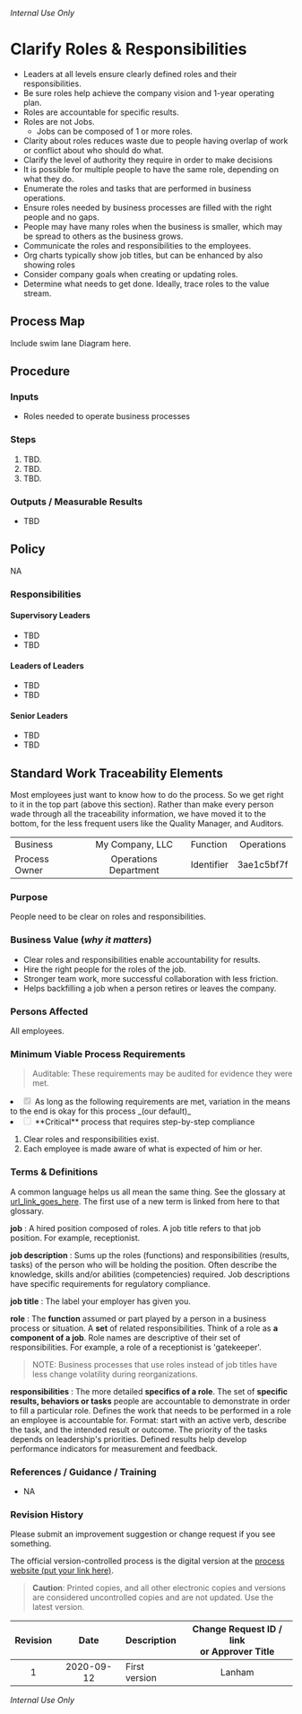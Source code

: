 _Internal Use Only_

# Clarify Roles & Responsibilities

* Leaders at all levels ensure clearly defined roles and their responsibilities.
* Be sure roles help achieve the company vision and 1-year operating plan.
* Roles are accountable for specific results.
* Roles are not Jobs.
    - Jobs can be composed of 1 or more roles.
* Clarity about roles reduces waste due to people having overlap of work or conflict about who should do what.
* Clarify the level of authority they require in order to make decisions
* It is possible for multiple people to have the same role, depending on what they do.
* Enumerate the roles and tasks that are performed in business operations.
* Ensure roles needed by business processes are filled with the right people and no gaps.
* People may have many roles when the business is smaller, which may be spread to others as the business grows.
* Communicate the roles and responsibilities to the employees.
* Org charts typically show job titles, but can be enhanced by also showing roles
* Consider company goals when creating or updating roles.
* Determine what needs to get done. Ideally, trace roles to the value stream.

## Process Map
Include swim lane Diagram here.

## Procedure

### Inputs
* Roles needed to operate business processes

### Steps
1. TBD.
1. TBD.
1. TBD.

### Outputs / Measurable Results
* TBD

## Policy
NA

### Responsibilities

#### Supervisory Leaders
* TBD
* TBD

#### Leaders of Leaders
* TBD
* TBD

#### Senior Leaders
* TBD
* TBD

## Standard Work Traceability Elements
Most employees just want to know how to do the process. 
So we get right to it in the top part (above this section).
Rather than make every person wade through all the traceability information, we have moved it to the bottom, for the less frequent users like the Quality Manager, and Auditors.

|  |  |  |  |
|:---------|:---------------:|:---------|:----------:|
| Business | My Company, LLC | Function | Operations |
| Process Owner | Operations Department | Identifier | 3ae1c5bf7f |

<!-- Copy the title to inside the quotes on line 10 of create_id.py and run python create_id.py in terminal. Copy the short ID to the identifier field in the preceding table. -->

### Purpose
People need to be clear on roles and responsibilities.

### Business Value (_why it matters_)
* Clear roles and responsibilities enable accountability for results.
* Hire the right people for the roles of the job.
* Stronger team work, more successful collaboration with less friction.
* Helps backfilling a job when a person retires or leaves the company.

### Persons Affected
All employees.

### Minimum Viable Process Requirements
>Auditable: These requirements may be audited for evidence they were met.

<li><input type="checkbox" checked disabled> As long as the following requirements are met, variation in the means to the end is okay for this process _(our default)_</li>
<li><input type="checkbox" disabled> **Critical** process that requires step-by-step compliance</li>

1. Clear roles and responsibilities exist.
2. Each employee is made aware of what is expected of him or her.

### Terms & Definitions
A common language helps us all mean the same thing.
See the glossary at [url_link_goes_here](https://google.com). 
The first use of a new term is linked from here to that glossary.

**job**
:   A hired position composed of roles. A job title refers to that job position. For example, receptionist.

**job description**
:   Sums up the roles (functions) and responsibilities (results, tasks) of the person who will be holding the position.
Often describe the knowledge, skills and/or abilities (competencies) required.
Job descriptions have specific requirements for regulatory compliance.

**job title**
:   The label your employer has given you.

**role**
:   The **function** assumed or part played by a person in a business process or situation. 
A **set** of related responsibilities.
Think of a role as **a component of a job**.
Role names are descriptive of their set of responsibilities.
For example, a role of a receptionist is 'gatekeeper'.

>NOTE: Business processes that use roles instead of job titles have less change volatility during reorganizations.

**responsibilities**
:   The more detailed **specifics of a role**. 
The set of **specific results, behaviors or tasks** people are accountable to demonstrate in order to fill a particular role.
Defines the work that needs to be performed in a role an employee is accountable for.
Format: start with an active verb, describe the task, and the intended result or outcome.
The priority of the tasks depends on leadership's priorities.
Defined results help develop performance indicators for measurement and feedback.

### References / Guidance / Training
* NA

### Revision History
Please submit an improvement suggestion or change request if you see something.

The official version-controlled process is the digital version at the [process website (put your link here)](https://google.com). 

>**Caution**: Printed copies, and all other electronic copies and versions are considered uncontrolled copies and are not updated. Use the latest version.

| Revision | Date | Description | Change Request ID / link </br> or Approver Title |
|:----:|:---------:|:----------------------|:------:|
| 1 | 2020-09-12 | First version | Lanham |

_Internal Use Only_


